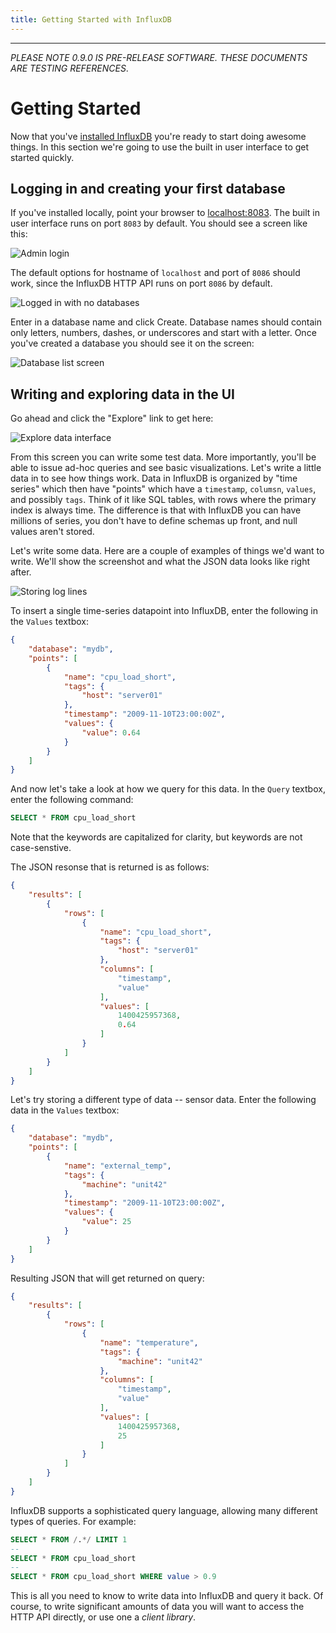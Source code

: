 ```yaml
---
title: Getting Started with InfluxDB
---
```


---
_PLEASE NOTE 0.9.0 IS PRE-RELEASE SOFTWARE. THESE DOCUMENTS ARE TESTING REFERENCES_.

# Getting Started

Now that you've [installed InfluxDB](installation.html) you're ready to start doing awesome things. In this section we're going to use the built in user interface to get started quickly.

## Logging in and creating your first database
If you've installed locally, point your browser to <a href="http://localhost:8083" target="_blank">localhost:8083</a>. The built in user interface runs on port `8083` by default. You should see a screen like this:

![Admin login](/images/docs/admin_login.jpg)

The default options for hostname of `localhost` and port of `8086` should work, since the InfluxDB HTTP API runs on port `8086` by default.

![Logged in with no databases](/images/docs/logged_in_no_databases.jpg)

Enter in a database name and click Create. Database names should contain only letters, numbers, dashes, or underscores and start with a letter. Once you've created a database you should see it on the screen:

![Database list screen](/images/docs/database_created.jpg)

## Writing and exploring data in the UI
Go ahead and click the "Explore" link to get here:

![Explore data interface](/images/docs/explore_screen.jpg)

From this screen you can write some test data. More importantly, you'll be able to issue ad-hoc queries and see basic visualizations. Let's write a little data in to see how things work. Data in InfluxDB is organized by "time series" which then have "points" which have a `timestamp`, `columsn`, `values`, and possibly `tags`. Think of it like SQL tables, with rows where the primary index is always time. The difference is that with InfluxDB you can have millions of series, you don't have to define schemas up front, and null values aren't stored.

Let's write some data. Here are a couple of examples of things we'd want to write. We'll show the screenshot and what the JSON data looks like right after.

![Storing log lines](/images/docs/log_lines.jpg)

To insert a single time-series datapoint into InfluxDB, enter the following in the `Values` textbox:

```json
{
    "database": "mydb",
    "points": [
        {
            "name": "cpu_load_short",
            "tags": {
                "host": "server01"
            },
            "timestamp": "2009-11-10T23:00:00Z",
            "values": {
                "value": 0.64
            }
        }
    ]
}
```

And now let's take a look at how we query for this data. In the `Query` textbox, enter the following command:

```sql
SELECT * FROM cpu_load_short
```

Note that the keywords are capitalized for clarity, but keywords are not case-senstive.

The JSON resonse that is returned is as follows:

```json
{
    "results": [
        {
            "rows": [
                {
                    "name": "cpu_load_short",
                    "tags": {
                        "host": "server01"
                    },
                    "columns": [
                        "timestamp",
                        "value"
                    ],
                    "values": [
                        1400425957368,
                        0.64
                    ]
                }
            ]
        }
    ]
}
```

Let's try storing a different type of data -- sensor data. Enter the following data in the `Values` textbox:

```json
{
    "database": "mydb",
    "points": [
        {
            "name": "external_temp",
            "tags": {
                "machine": "unit42"
            },
            "timestamp": "2009-11-10T23:00:00Z",
            "values": {
                "value": 25
            }
        }
    ]
}
```

Resulting JSON that will get returned on query:

```json
{
    "results": [
        {
            "rows": [
                {
                    "name": "temperature",
                    "tags": {
                        "machine": "unit42"
                    },
                    "columns": [
                        "timestamp",
                        "value"
                    ],
                    "values": [
                        1400425957368,
                        25
                    ]
                }
            ]
        }
    ]
}
```

InfluxDB supports a sophisticated query language, allowing many different types of queries. For example:

```sql
SELECT * FROM /.*/ LIMIT 1
--
SELECT * FROM cpu_load_short
--
SELECT * FROM cpu_load_short WHERE value > 0.9
```

This is all you need to know to write data into InfluxDB and query it back. Of course, to write significant amounts of data you will want to access the HTTP API directly, or use one a _client library_.
